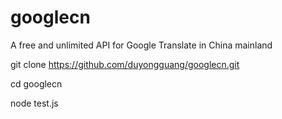 # googlecn
A free and unlimited API for Google Translate in China mainland

git clone https://github.com/duyongguang/googlecn.git

cd googlecn

node test.js
